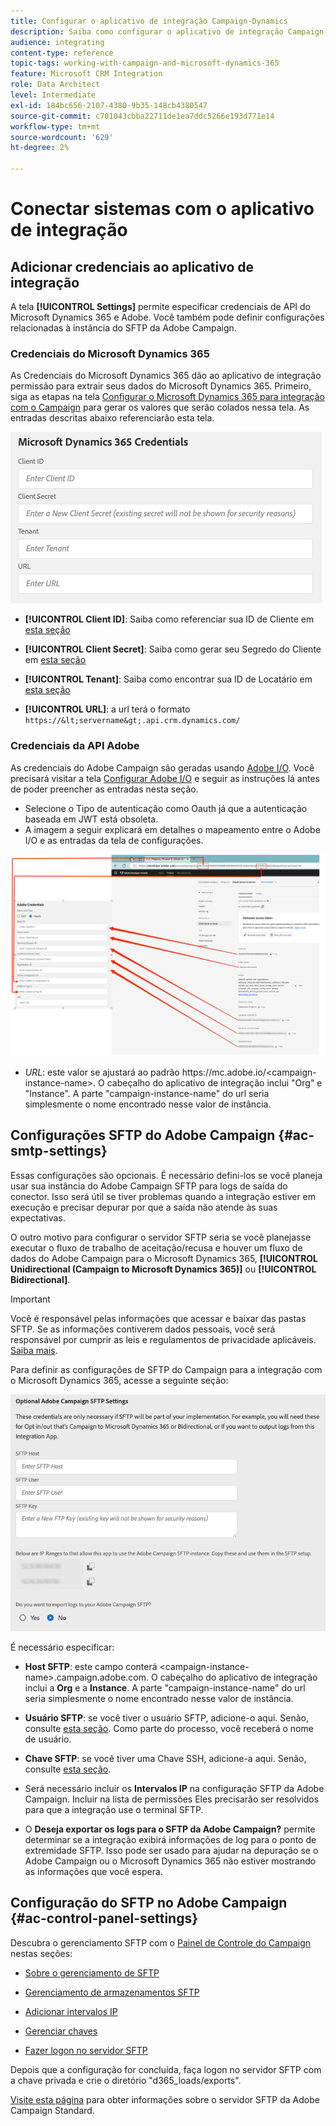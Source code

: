 ```yaml
---
title: Configurar o aplicativo de integração Campaign-Dynamics
description: Saiba como configurar o aplicativo de integração Campaign-Dynamics
audience: integrating
content-type: reference
topic-tags: working-with-campaign-and-microsoft-dynamics-365
feature: Microsoft CRM Integration
role: Data Architect
level: Intermediate
exl-id: 184bc656-2107-4380-9b35-148cb4380547
source-git-commit: c701043cbba22711de1ea7ddc5266e193d771e14
workflow-type: tm+mt
source-wordcount: '629'
ht-degree: 2%

---
```


# Conectar sistemas com o aplicativo de integração

## Adicionar credenciais ao aplicativo de integração

A tela **[!UICONTROL Settings]** permite especificar credenciais de API do Microsoft Dynamics 365 e Adobe. Você também pode definir configurações relacionadas à instância do SFTP da Adobe Campaign.

### Credenciais do Microsoft Dynamics 365

As Credenciais do Microsoft Dynamics 365 dão ao aplicativo de integração permissão para extrair seus dados do Microsoft Dynamics 365.  Primeiro, siga as etapas na tela [Configurar o Microsoft Dynamics 365 para integração com o Campaign](../../integrating/using/d365-acs-configure-d365.md) para gerar os valores que serão colados nessa tela. As entradas descritas abaixo referenciarão esta tela.

![](assets/do-not-localize/d365-to-acs-ui-page-workflows-settings-d365.png)

* **[!UICONTROL Client ID]**: Saiba como referenciar sua ID de Cliente em [esta seção](../../integrating/using/d365-acs-configure-d365.md#register-a-new-app)

* **[!UICONTROL Client Secret]**: Saiba como gerar seu Segredo do Cliente em [esta seção](../../integrating/using/d365-acs-configure-d365.md#generate-a-client-secret)

* **[!UICONTROL Tenant]**: Saiba como encontrar sua ID de Locatário em [esta seção](../../integrating/using/d365-acs-configure-d365.md#get-the-tenant-id)

* **[!UICONTROL URL]**: a url terá o formato `https://&lt;servername&gt;.api.crm.dynamics.com/`

### Credenciais da API Adobe

As credenciais do Adobe Campaign são geradas usando [Adobe I/O](https://www.adobe.io/). Você precisará visitar a tela [Configurar Adobe I/O](../../integrating/using/d365-acs-configure-adobe-io.md) e seguir as instruções lá antes de poder preencher as entradas nesta seção.

* Selecione o Tipo de autenticação como Oauth já que a autenticação baseada em JWT está obsoleta.
* A imagem a seguir explicará em detalhes o mapeamento entre o Adobe I/O e as entradas da tela de configurações.

![](assets/do-not-localize/d365-to-acs-ui-page-workflows-settings-adobeio.png)

* *URL*: este valor se ajustará ao padrão https\://mc.adobe.io/&lt;campaign-instance-name>. O cabeçalho do aplicativo de integração inclui &quot;Org&quot; e &quot;Instance&quot;. A parte &quot;campaign-instance-name&quot; do url seria simplesmente o nome encontrado nesse valor de instância.

## Configurações SFTP do Adobe Campaign {#ac-smtp-settings}

Essas configurações são opcionais. É necessário defini-los se você planeja usar sua instância do Adobe Campaign SFTP para logs de saída do conector. Isso será útil se tiver problemas quando a integração estiver em execução e precisar depurar por que a saída não atende às suas expectativas.

O outro motivo para configurar o servidor SFTP seria se você planejasse executar o fluxo de trabalho de aceitação/recusa e houver um fluxo de dados do Adobe Campaign para o Microsoft Dynamics 365, **[!UICONTROL Unidirectional (Campaign to Microsoft Dynamics 365)]** ou **[!UICONTROL Bidirectional]**.

>[!IMPORTANT]
>
>Você é responsável pelas informações que acessar e baixar das pastas SFTP. Se as informações contiverem dados pessoais, você será responsável por cumprir as leis e regulamentos de privacidade aplicáveis. [Saiba mais](../../integrating/using/d365-acs-notices-and-recommendations.md#acs-msdyn-manage-privacy).
>

Para definir as configurações de SFTP do Campaign para a integração com o Microsoft Dynamics 365, acesse a seguinte seção:

![](assets/do-not-localize/d365-to-acs-ui-page-workflows-settings-sftp.png)

É necessário especificar:

* **Host SFTP**: este campo conterá &lt;campaign-instance-name>.campaign.adobe.com. O cabeçalho do aplicativo de integração inclui a **Org** e a **Instance**. A parte &quot;campaign-instance-name&quot; do url seria simplesmente o nome encontrado nesse valor de instância.

* **Usuário SFTP**: se você tiver o usuário SFTP, adicione-o aqui. Senão, consulte [esta seção](#ac-control-panel-settings). Como parte do processo, você receberá o nome de usuário.

* **Chave SFTP**: se você tiver uma Chave SSH, adicione-a aqui. Senão, consulte [esta seção](#ac-control-panel-settings).

* Será necessário incluir os **Intervalos IP** na configuração SFTP da Adobe Campaign. Incluir na lista de permissões Eles precisarão ser resolvidos para que a integração use o terminal SFTP.

* O **Deseja exportar os logs para o SFTP da Adobe Campaign?** permite determinar se a integração exibirá informações de log para o ponto de extremidade SFTP. Isso pode ser usado para ajudar na depuração se o Adobe Campaign ou o Microsoft Dynamics 365 não estiver mostrando as informações que você espera.

## Configuração do SFTP no Adobe Campaign {#ac-control-panel-settings}

Descubra o gerenciamento SFTP com o [Painel de Controle do Campaign](https://experienceleague.adobe.com/docs/control-panel/using/control-panel-home.html?lang=pt-BR) nestas seções:

* [Sobre o gerenciamento de SFTP](https://experienceleague.adobe.com/docs/control-panel/using/sftp-management/about-sftp-management.html?lang=pt-BR#sftp-management)

* [Gerenciamento de armazenamentos SFTP](https://experienceleague.adobe.com/docs/control-panel/using/sftp-management/key-management.html?lang=pt-BR#installing-ssh-key)

* [Adicionar intervalos IP](https://experienceleague.adobe.com/docs/control-panel/using/sftp-management/ip-range-allow-listing.html?lang=pt-BR#sftp-management)

* [Gerenciar chaves](https://experienceleague.adobe.com/docs/control-panel/using/sftp-management/key-management.html?lang=pt-BR#sftp-management)

* [Fazer logon no servidor SFTP](https://experienceleague.adobe.com/docs/control-panel/using/sftp-management/logging-into-sftp-server.html?lang=pt-BR#sftp-management)

Depois que a configuração for concluída, faça logon no servidor SFTP com a chave privada e crie o diretório &quot;d365_loads/exports&quot;.

[Visite esta página](https://experienceleague.adobe.com/docs/campaign-standard-learn/control-panel/sftp-management/monitoring-server-capacity.html?lang=pt-BR#sftp-management) para obter informações sobre o servidor SFTP da Adobe Campaign Standard.
